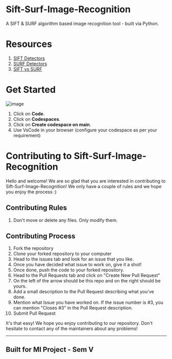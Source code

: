# Sift-Surf-Image-Recognition
A SIFT & SURF algorithm based image recognition tool - built via Python.

# Resources
1. [SIFT Detectors](https://www.analyticsvidhya.com/blog/2019/10/detailed-guide-powerful-sift-technique-image-matching-python/)
2. [SURF Detectors](https://medium.com/data-breach/introduction-to-surf-speeded-up-robust-features-c7396d6e7c4e)
3. [SIFT vs SURF](https://medium.com/@shehan.a.perera/a-comparison-of-sift-surf-and-orb-333d64bcaaea)

# Get Started

![image](https://user-images.githubusercontent.com/77844663/201516075-aeb260d7-0981-4cc6-bd82-4adfcac43307.png)

1. Click on **Code**.
2. Click on **Codespaces**.
3. Click on **Create codespace on main**.
4. Use VsCode in your browser (configure your codespace as per your requirement)
# Contributing to Sift-Surf-Image-Recognition
Hello and welcome! We are so glad that you are interested in contributing to Sift-Surf-Image-Recognition!
We only have a couple of rules and we hope you enjoy the process :)

## Contributing Rules
1. Don't move or delete any files. Only modify them.

## Contributing Process
1. Fork the repository
2. Clone your forked repository to your computer
3. Head to the issues tab and look for an issue that you like.
4. Once you have decided what issue to work on, give it a shot!
5. Once done, push the code to your forked repository.
6. Head to the Pull Requests tab and click on "Create New Pull Request"
7. On the left of the arrow should be this repo and on the right should be yours.
8. Add a small description to the Pull Request describing what you've done.
9. Mention what Issue you have worked on. If the issue number is #3, you can mention "Closes #3" in the Pull Request description.
10. Submit Pull Request

It's that easy! We hope you enjoy contributing to our repository. Don't hesitate to contact any of the maintainers about any problems!

---
## Built for MI Project - Sem V
